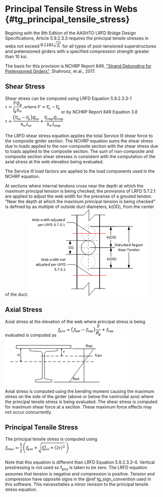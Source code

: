 Principal Tensile Stress in Webs {#tg_principal_tensile_stress}
======================================

Begining with the 8th Edition of the AASHTO LRFD Bridge Design Specifications, Article 5.9.2.3.3 requires the principal tensile stresses in webs not exceed 
![](Principal_Stress_Limit.png)
for all types of post-tensioned superstructures and pretensioned girders with a specified compression strength greater than 10 ksi.

The basis for this provision is NCHRP Report 849, ["Strand Debonding for Pretensioned Girders"](https://apps.trb.org/cmsfeed/TRBNetProjectDisplay.asp?ProjectID=3171), Shahrooz, et.al., 2017.

Shear Stress
------------
Shear stress can be computed using LRFD Equation 5.9.2.3.3-1
![](ShearStress_LRFD.png)
or by NCHRP Report 849 Equation 3.8
![](ShearStress_NCHRP.png)

The LRFD shear stress equation applies the total Service III shear force to the composite girder section. The NCHRP equation sums the shear stress due to loads applied to the non-composite section with the shear stress due to loads applied to the composite section. The sum of non-composite and composite section shear stresses is consistent with the computation of the axial stress at the web elevation being evaluated.

The Service III load factors are applied to the load components used in the NCHRP equation.

At sections where internal tendons cross near the depth at which the maximum principal tension is being checked, the provisions of LRFD 5.7.2.1 are applied to adjust the web width for the precense of a grouted tendon. "Near the depth at which the maximum principal tension is being checked" is defined by as multiple of outside duct diameters, k(OD), from the center of the duct.
![](Near_Tendon.png)

Axial Stress
-------------
Axial stress at the elevation of the web where principal stress is being evaluated is computed as
![](fpcx.png)
![](AxialStress.png)

Axial stress is computed using the bending moment causing the maximum stress on the side of the girder (above or below the centroidal axis) where the principal tensile stress is being evaluated. The shear stress is computed for maximum shear force at a section. These maximum force effects may not occur concurrently.

Principal Tensile Stress
------------------------
The principal tensile stress is computed using
![](PrincipalTensionStress.png)

Note that this equation is different than LRFD Equation 5.9.2.3.3-4. Vertical prestressing is not used so f<sub>pcy</sub> is taken to be zero. The LRFD equation assumes that tension is negative and compression is positive. Tension and compression have opposite signs in the @ref tg_sign_convention used in this software. This necessitaties a minor revision to the principal tensile stress equation.


